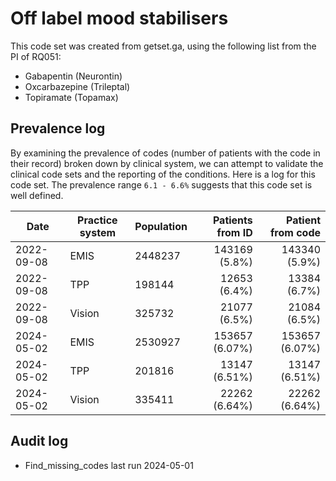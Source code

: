 # Off label mood stabilisers

This code set was created from getset.ga, using the following list from the PI of RQ051:

- Gabapentin (Neurontin)
- Oxcarbazepine (Trileptal)
- Topiramate (Topamax)

## Prevalence log

By examining the prevalence of codes (number of patients with the code in their record) broken down by clinical system, we can attempt to validate the clinical code sets and the reporting of the conditions. Here is a log for this code set. The prevalence range `6.1 - 6.6%` suggests that this code set is well defined.

| Date       | Practice system | Population | Patients from ID | Patient from code |
| ---------- | --------------- | ---------- | ---------------: | ----------------: |
| 2022-09-08 | EMIS            | 2448237    |    143169 (5.8%) |     143340 (5.9%) |
| 2022-09-08 | TPP             | 198144     |     12653 (6.4%) |      13384 (6.7%) |
| 2022-09-08 | Vision          | 325732     |     21077 (6.5%) |      21084 (6.5%) |
| 2024-05-02 | EMIS            | 2530927    |   153657 (6.07%) |    153657 (6.07%) |
| 2024-05-02 | TPP             | 201816     |    13147 (6.51%) |     13147 (6.51%) |
| 2024-05-02 | Vision          | 335411     |    22262 (6.64%) |     22262 (6.64%) |

## Audit log

- Find_missing_codes last run 2024-05-01
